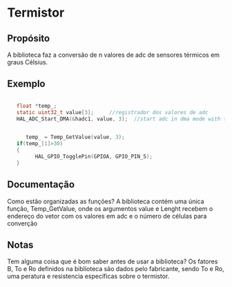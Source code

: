 # Termistor

## Propósito
  A biblioteca faz a conversão de n valores de adc de sensores térmicos em graus Célsius.

## Exemplo
```c

   float *temp_;
   static uint32_t value[3];     //registrador dos valores de adc
   HAL_ADC_Start_DMA(&hadc1, value, 3);  //start adc in dma mode with tree channels


	  temp_ = Temp_GetValue(value, 3);
   if(temp_[1]>30)
   {
		 HAL_GPIO_TogglePin(GPIOA, GPIO_PIN_5);
   }

```
## Documentação
 Como estão organizadas as funções?
A biblioteca contém uma única função, Temp_GetValue, onde os argumentos value e Lenght recebem o endereço do vetor com os valores em adc e o número de células para converção

## Notas
 Tem alguma coisa que é bom saber antes de usar a biblioteca?
 Os fatores B, To e Ro definidos na biblioteca são dados pelo fabricante, sendo To e Ro, uma peratura e resistencia específicas sobre o termistor.
